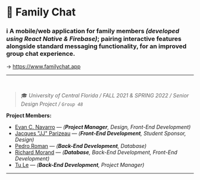 # :speech_balloon: Family Chat

### :information_source: A mobile/web application for family members _(developed using React Native & Firebase)_; pairing interactive features alongside standard messaging functionality, for an improved group chat experience.

→  https://www.familychat.app

<hr>
<br>

> :mortar_board: _University of Central Florida / FALL 2021 & SPRING 2022 / Senior Design Project / `Group 48`_

**Project Members:**
- [Evan C. Navarro](https://www.linkedin.com/in/EvanCNavarro/) — _(**Project Manager**, Design, Front-End Development)_
- [Jacques "JJ" Parizeau](https://www.linkedin.com/in/jjparizeau/) — _(**Front-End Development**, Student Sponsor, Design)_
- [Pedro Roman](https://www.linkedin.com/in/pedro-roman-profile/) — _(**Back-End Development**, Database)_
- [Richard Morand](https://www.linkedin.com/in/richard-m-7a5235208/) — _(**Database**, Back-End Development, Front-End Development)_
- [Tu Le](https://www.linkedin.com/in/connect-tu-le/) — _(**Back-End Development**, Project Manager)_

<hr>
<br>
